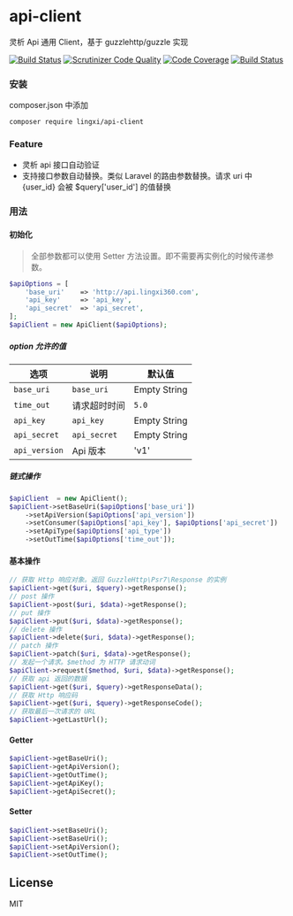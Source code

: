 # api-client
灵析 Api 通用 Client，基于 guzzlehttp/guzzle 实现

[![Build Status](https://travis-ci.org/LingxiTeam/api-client.svg?branch=master)](https://travis-ci.org/LingxiTeam/api-client)
[![Scrutinizer Code Quality](https://scrutinizer-ci.com/g/LingxiTeam/api-client/badges/quality-score.png?b=master)](https://scrutinizer-ci.com/g/LingxiTeam/api-client/?branch=master)
[![Code Coverage](https://scrutinizer-ci.com/g/LingxiTeam/api-client/badges/coverage.png?b=master)](https://scrutinizer-ci.com/g/LingxiTeam/api-client/?branch=master)
[![Build Status](https://scrutinizer-ci.com/g/LingxiTeam/api-client/badges/build.png?b=master)](https://scrutinizer-ci.com/g/LingxiTeam/api-client/build-status/master)
### 安装

composer.json 中添加

```shell
composer require lingxi/api-client
```

### Feature
- 灵析 api 接口自动验证
- 支持接口参数自动替换。类似 Laravel 的路由参数替换。请求 uri 中 {user_id} 会被 $query\['user_id'] 的值替换

### 用法

#### 初始化
> 全部参数都可以使用 Setter 方法设置。即不需要再实例化的时候传递参数。
```php
$apiOptions = [
    'base_uri'    => 'http://api.lingxi360.com',
    'api_key'     => 'api_key',
    'api_secret'  => 'api_secret',
];
$apiClient = new ApiClient($apiOptions);
```
##### option 允许的值

|  选项  |  说明  |  默认值  |
| -----  |  -----  |  -----  |
|  `base_uri`      |  `base_uri`    |   Empty String    |
|  `time_out`      |  请求超时时间  |  `5.0`  |
|  `api_key`       |  `api_key`  |    Empty String   |
|  `api_secret`    |  `api_secret`    |   Empty String    |
|  `api_version`   |   Api 版本    |   'v1'    |

##### 链式操作
```php
$apiClient  = new ApiClient();
$apiClient->setBaseUri($apiOptions['base_uri'])
    ->setApiVersion($apiOptions['api_version'])
    ->setConsumer($apiOptions['api_key'], $apiOptions['api_secret'])
    ->setApiType($apiOptions['api_type'])
    ->setOutTime($apiOptions['time_out']);
```
#### 基本操作
```php
// 获取 Http 响应对象。返回 GuzzleHttp\Psr7\Response 的实例
$apiClient->get($uri, $query)->getResponse();
// post 操作
$apiClient->post($uri, $data)->getResponse();
// put 操作
$apiClient->put($uri, $data)->getResponse();
// delete 操作
$apiClient->delete($uri, $data)->getResponse();
// patch 操作
$apiClient->patch($uri, $data)->getResponse();
// 发起一个请求。$method 为 HTTP 请求动词 
$apiClient->request($method, $uri, $data)->getResponse();
// 获取 api 返回的数据
$apiClient->get($uri, $query)->getResponseData();
// 获取 Http 响应码
$apiClient->get($uri, $query)->getResponseCode();
// 获取最后一次请求的 URL
$apiClient->getLastUrl();
```

#### Getter
```php
$apiClient->getBaseUri();
$apiClient->getApiVersion();
$apiClient->getOutTime();
$apiClient->getApiKey();
$apiClient->getApiSecret();
```
#### Setter
```php
$apiClient->setBaseUri();
$apiClient->setBaseUri();
$apiClient->setApiVersion();
$apiClient->setOutTime();
```
## License
MIT

